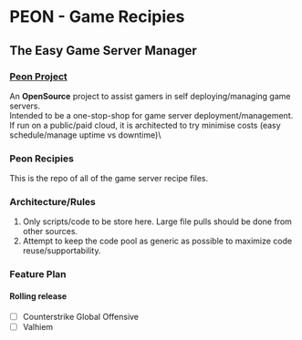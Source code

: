# PEON - Game Recipies
## The Easy Game Server Manager

### [Peon Project](https://github.com/nox-noctua-consulting/peon)
An **OpenSource** project to assist gamers in self deploying/managing game servers.\
Intended to be a one-stop-shop for game server deployment/management.\
If run on a public/paid cloud, it is architected to try minimise costs (easy schedule/manage uptime vs downtime)\

### Peon Recipies

This is the repo of all of the game server recipe files.

### Architecture/Rules

1. Only scripts/code to be store here. Large file pulls should be done from other sources.
2. Attempt to keep the code pool as generic as possible to maximize code reuse/supportability.

### Feature Plan

#### **Rolling release**

- [ ] Counterstrike Global Offensive
- [ ] Valhiem